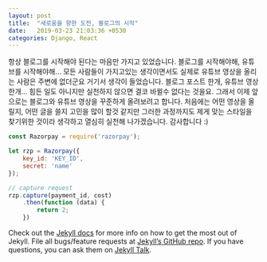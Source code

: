 ```yaml
---
layout: post
title:  "새로움을 향한 도전, 블로그의 시작"
date:   2019-03-23 21:03:36 +0530
categories: Django, React
---
```

항상 블로그를 시작해야 된다는 마음만 가지고 있었습니다. 블로그를 시작해야해, 유튜브를 시작해야해... 
모든 사람들이 가지고있는 생각이면서도 실제로 유튜브 영상을 올리는 사람은 주변에 없더군요
거기서 생각이 들었습니다. 블로그 포스트 한개, 유튜브 영상 한개... 힘든 일도 아니지만 실천하지 않으면
결코 바뀔수 없다는 것을요. 그래서 이제 앞으로는 블로그와 유튜브 영상을 꾸준하게 올려보려고 합니다.
처음에는 어떤 영상을 올릴지, 어떤 글을 쓸지 고민을 많이 할것 같지만 그러한 과정까지도
제게 맞는 스타일을 찾기위한 것이라 생각하고 열심히 실천해 나가겠습니다. 감사합니다 :)

```javascript
const Razorpay = require('razorpay');

let rzp = Razorpay({
	key_id: 'KEY_ID',
	secret: 'name'
});

// capture request
rzp.capture(payment_id, cost)
	.then(function (data) {
		return 2;
	})
```

Check out the [Jekyll docs][jekyll-docs] for more info on how to get the most out of Jekyll. File all bugs/feature requests at [Jekyll’s GitHub repo][jekyll-gh]. If you have questions, you can ask them on [Jekyll Talk][jekyll-talk].

[jekyll-docs]: https://jekyllrb.com/docs/home
[jekyll-gh]:   https://github.com/jekyll/jekyll
[jekyll-talk]: https://talk.jekyllrb.com/
